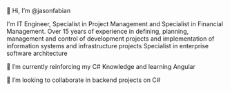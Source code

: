 👋 Hi, I’m @jasonfabian

I'm IT Engineer, Specialist in Project Management and Specialist in Financial Management.
Over 15 years of experience in defining, planning, management and control of development projects and implementation of information systems and infrastructure projects
Specialist in enterprise software architecture

🌱 I’m currently reinforcing my C# Knowledge and learning Angular

💞️ I’m looking to collaborate in backend projects on C#

<!---
- 📫 How to reach me ...

jasonfabian/jasonfabian is a ✨ special ✨ repository because its `README.md` (this file) appears on your GitHub profile.
You can click the Preview link to take a look at your changes.
--->

